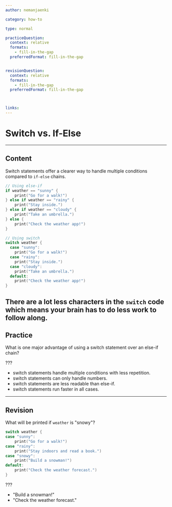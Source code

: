 ```yaml
---
author: nemanjaenki

category: how-to

type: normal

practiceQuestion:
  context: relative
  formats:
    - fill-in-the-gap
  preferredFormat: fill-in-the-gap


revisionQuestion:
  context: relative
  formats:
    - fill-in-the-gap
  preferredFormat: fill-in-the-gap



links:
---
```


# Switch vs. If-Else

---
## Content

Switch statements offer a clearer way to handle multiple conditions compared to `if-else` chains.

```swift
// Using else-if
if weather == "sunny" {
    print("Go for a walk!")
} else if weather == "rainy" {
    print("Stay inside.")
} else if weather == "cloudy" {
    print("Take an umbrella.")
} else {
    print("Check the weather app!")
}
```
```swift
// Using switch
switch weather {
  case "sunny":
    print("Go for a walk!")
  case "rainy":
    print("Stay inside.")
  case "cloudy":
    print("Take an umbrella.")
  default:
    print("Check the weather app!")
}
```

There are a lot less characters in the `switch` code which means your brain has to do less work to follow along.
---
## Practice

What is one major advantage of using a switch statement over an else-if chain?

???

- switch statements handle multiple conditions with less repetition.
- switch statements can only handle numbers.
- switch statements are less readable than else-if.
- switch statements run faster in all cases.

---
## Revision

What will be printed if `weather` is "snowy"?

```swift
switch weather {
case "sunny":
    print("Go for a walk!")
case "rainy":
    print("Stay indoors and read a book.")
case "snowy":
    print("Build a snowman!")
default:
    print("Check the weather forecast.")
}
```

???

- "Build a snowman!"
- "Check the weather forecast."
